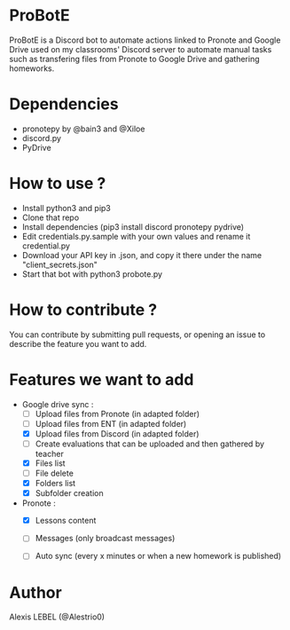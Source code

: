 # ProBotE
ProBotE is a Discord bot to automate actions linked to Pronote and Google Drive used on my classrooms' Discord server to automate manual tasks such as
transfering files from Pronote to Google Drive and gathering homeworks.

# Dependencies
- pronotepy by @bain3 and @Xiloe
- discord.py
- PyDrive

# How to use ?
- Install python3 and pip3
- Clone that repo
- Install dependencies (pip3 install discord pronotepy pydrive)
- Edit credentials.py.sample with your own values and rename it credential.py
- Download your API key in .json, and copy it there under the name "client_secrets.json"
- Start that bot with python3 probote.py

# How to contribute ?
You can contribute by submitting pull requests, or opening an issue to describe the feature you want to add.

# Features we want to add
- Google drive sync :
  - [ ] Upload files from Pronote (in adapted folder)
  - [ ] Upload files from ENT (in adapted folder)
  - [x] Upload files from Discord (in adapted folder)
  - [ ] Create evaluations that can be uploaded and then gathered by teacher
  - [x] Files list
  - [ ] File delete
  - [x] Folders list
  - [x] Subfolder creation

- Pronote :
  - [x] Lessons content
  - [ ] Messages (only broadcast messages)
  - [ ] Auto sync (every x minutes or when a new homework is published)


# Author
Alexis LEBEL (@Alestrio0)
